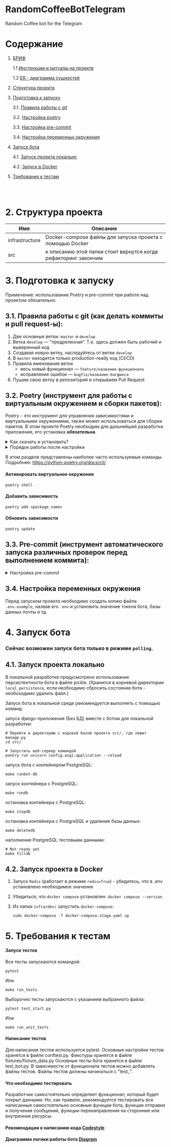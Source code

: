 # RandomCoffeeBotTelegram
Random Coffee bot for the Telegram

# Содержание


1. [БРИФ]()

   1.1 [Инструкции и ритуалы на проекте]()

   1.2 [ER - диаграмма сущностей]()

2. [Структура проекта](#structure)
3. [Подготовка к запуску](#start)

    3.1. [Правила работы с git](#git)

    3.2. [Настройка poetry](#poetry)

    3.3. [Настройка pre-commit](#pre-commit)

    3.4. [Настройка переменных окружения](#env)

4. [Запуск бота](#run-bot)

    4.1. [Запуск проекта локально](#run-local)

    4.2. [Запуск в Docker](#run-docker)

5. [Требования к тестам](#test-bot)

<br><br>

# 2. Структура проекта <a id="structure"></a>

| Имя  | Описание |
| ------------- | ------------- |
| infrastructure | Docker-compose файлы для запуска проекта с помощью Docker |
| src | к описанию этой папки стоит вернутся когда рефакторинг закончим |

# 3. Подготовка к запуску <a id="start"></a>

Примечение: использование Poetry и pre-commit при работе над проектом обязательно.

## 3.1. Правила работы с git (как делать коммиты и pull request-ы)<a id="git"></a>:

1. Две основные ветки: `master` и `develop`
2. Ветка `develop` — “предрелизная”. Т.е. здесь должен быть рабочий и выверенный код
3. Создавая новую ветку, наследуйтесь от ветки `develop`
4. В `master` находится только production-ready код (CI/CD)
5. Правила именования веток
   - весь новый функционал — `feature/название-функционала`
   - исправление ошибок — `bugfix/название-багфикса`
6. Пушим свою ветку в репозиторий и открываем Pull Request

## 3.2. Poetry (инструмент для работы с виртуальным окружением и сборки пакетов)<a id="poetry"></a>:


Poetry - это инструмент для управления зависимостями и виртуальными окружениями, также может использоваться для сборки пакетов. В этом проекте Poetry необходим для дальнейшей разработки приложения, его установка <b>обязательна</b>.<br>

<details>
 <summary>
 Как скачать и установить?
 </summary>

### Установка:

Установите poetry следуя [инструкции с официального сайта](https://python-poetry.org/docs/#installation).
<details>
 <summary>
 Команды для установки:
 </summary>
Для UNIX-систем и Bash on Windows вводим в консоль следующую команду:

> *curl -sSL https://install.python-poetry.org | python -*

Для WINDOWS PowerShell:

> *(Invoke-WebRequest -Uri https://install.python-poetry.org -UseBasicParsing).Content | python -*
</details>
<br>
После установки перезапустите оболочку и введите команду

> poetry --version

Если установка прошла успешно, вы получите ответ в формате

> Poetry (version 1.2.0)

Для дальнейшей работы введите команду:

> poetry config virtualenvs.in-project true

Выполнение данной команды необходимо для создания виртуального окружения в
папке проекта.

После предыдущей команды создадим виртуальное окружение нашего проекта с
помощью команды:

> poetry install

Результатом выполнения команды станет создание в корне проекта папки .venv.
Зависимости для создания окружения берутся из файлов poetry.lock (приоритетнее)
и pyproject.toml

Для добавления новой зависимости в окружение необходимо выполнить команду

> poetry add <package_name>

_Пример использования:_

> poetry add starlette

Также poetry позволяет разделять зависимости необходимые для разработки, от
основных.
Для добавления зависимости необходимой для разработки и тестирования необходимо
добавить флаг ***--dev***

> poetry add <package_name> --dev

_Пример использования:_

> poetry add pytest --dev

</details>

<details>
 <summary>
 Порядок работы после настройки
 </summary>

<br>

Чтобы активировать виртуальное окружение, введите команду:

> poetry shell

Существует возможность запуска скриптов и команд с помощью команды без
активации окружения:

> poetry run <script_name>.py

_Примеры:_

> poetry run python script_name>.py
>
> poetry run pytest
>
> poetry run black

Порядок работы в оболочке не меняется. Пример команды для Win:

> python src\run_bot.py

Доступен стандартный метод работы с активацией окружения в терминале с помощью команд:

Для WINDOWS:

> source .venv/Scripts/activate

Для UNIX:

> source .venv/bin/activate

</details>

В этом разделе представлены наиболее часто используемые команды.
Подробнее: https://python-poetry.org/docs/cli/

#### Активировать виртуальное окружение
```shell
poetry shell
```

#### Добавить зависимость
```shell
poetry add <package_name>
```

#### Обновить зависимости
```shell
poetry update
```
## 3.3. Pre-commit (инструмент автоматического запуска различных проверок перед выполнением коммита)<a id="pre-commit"></a>:

<details>
 <summary>
 Настройка pre-commit
 </summary>
<br>
1. Убедиться, что pre-comit установлен:

   ```shell
   pre-commit --version
   ```
2. Настроить git hook скрипт:

   ```shell
   pre-commit install
   ```

Далее при каждом коммите у вас будет происходить автоматическая проверка
линтером, а так же будет происходить автоматическое приведение к единому стилю.
</details>

## 3.4. Настройка переменных окружения <a id="env"></a>

Перед запуском проекта необходимо создать копию файла
```.env.example```, назвав его ```.env``` и установить значение токена бота, базы данных почты и тд.

# 4. Запуск бота <a id="run-bot"></a>

### Сейчас возможен запуск бота только в режиме `polling`.<br>

## 4.1. Запуск проекта локально <a id="run-local"></a>

В локальной разработке предусмотрено использование персистентности бота в файле pickle. (Хранится в корневой директории `local_persistence`, если необходимо сбросить состояние бота - необоходимо удалить файл.)


Запуск бота в локальной среде рекомендуется выполнять с помощью команд:

запуск django-приложения (Без БД) вместе с ботом для локальной разработки:
```shell
# Перейти в директорию c кодовой базой проекта src/, где лежит manage.py
cd src/

# Запустить веб-сервер командой
poetry run uvicorn config.asgi:application --reload
```

запуск бота с контейнером PostgreSQL:
```shell
make runbot-db
```

запуск контейнера с PostgreSQL:
```shell
make rundb
```

остановка контейнера с PostgreSQL:
```shell
make stopdb
```

остановка контейнера с PostgreSQL и удаление базы данных:
```shell
make deletedb
```

наполнение PostgreSQL тестовыми данными:
```shell
# Not ready yet
make filldb
```


## 4.2. Запуск проекта в Docker <a id="run-docker"></a>

1. Запуск ```Redis``` (работает в режиме ```redis=True```) - убедитесь, что в .env установлено необходимое значение

2. Убедиться, что ```docker compose``` установлен:
   ```docker compose --version```
3. Из папки ```infra/dev/``` запустить ```docker-compose```:
   ```shell
   sudo docker-compose -f docker-compose.stage.yaml up
   ```

# 5. Требования к тестам <a id="test-bot"></a>

#### Запуск тестов
Все тесты запускаются командой:
   ```shell
   pytest
   ```

   Или

   ```shell
   make run_tests
   ```
Выборочно тесты запускаются с указанием выбранного файла:
   ```shell
   pytest test_start.py
   ```

   Или

   ```shell
   make run_unit_tests
   ```

#### Написание тестов
Для написания тестов используется pytest.
Основные настройки тестов хранятся в файле conftest.py.
Фикстуры хранятся в файле fixtures/fixture_data.py
Основные тесты бота хранятся в файле test_bot.py. В зависимости от функционала
тестов можно добавлять файлы тестов. Файлы тестов должны начинаться с "test_".

#### Что необходимо тестировать
Разработчик самостоятельно определяет функционал, который будет покрыт
данными. Но, как правило, рекомендуется тестировать все написанные
самостоятельно основные функции бота, функции отправки и получения сообщений,
функции перенаправления на сторонние или внутренние ресурсы.







#### Рекомендации к написанию кода [Codestyle](https://github.com/Studio-Yandex-Practicum/RandomCoffeeBotTelegram/tree/develop/docs/codestyle.md)

#### Диаграмма логики работы бота [Diagram](https://github.com/Studio-Yandex-Practicum/RandomCoffeeBotTelegram/tree/develop/docs/Diagram_of_logic_bot.jpg)